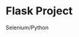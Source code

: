 # Flask Project
Selenium/Python

<!-- 
Use python 3.8 +
Create and activate virtual environments

```
python3 -m venv env
source env/bin/activate
```

Run in terminal

```
pip install -r requirements.txt
```

pre-commit https://pre-commit.com
```
pre-commit run --all-files
```

Test app
```
https://qacoursemoodle.innopolis.university
```


pytest --alluredir=allure-results/  -->
